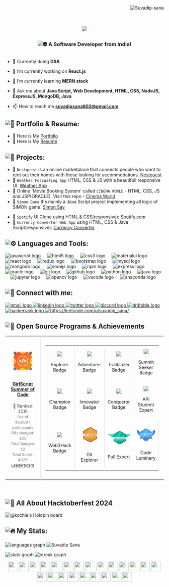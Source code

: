 <!--![MasterHead](https://user-images.githubusercontent.com/74038190/241765440-80728820-e06b-4f96-9c9e-9df46f0cc0a5.gif)
![MasterHead](cover1.gif) -->
<!-- <img align="center" height="180" width="100%" src="cover1.gif"  /> -->


<p align="right"> <img src="https://komarev.com/ghpvc/?username=Suvadip-sana&label=Profile%20views&color=0e75b6&style=flat" alt="Suvadip-sana" /> </p>

<h1 align="center">
    <img src="https://readme-typing-svg.herokuapp.com/?font=Righteous&size=35&center=true&vCenter=true&width=800&height=70&duration=4000&lines=Hi+There!+👋;+I'm+Suvadip+Sana!;" />
</h1>

<!-- <h3 align="center">A passionate web developer from India</h3> -->
<h3 align="center"><img src="https://fonts.gstatic.com/s/e/notoemoji/latest/1f47d/512.gif" alt="👽" width="32" height="32"> A Software Developer from India!</h3>

##
- 🌟 Currently doing **DSA**
    
- 🔭 I’m currently working on **React.js**

- 🌱 I’m currently learning **MERN stack**

- 💬 Ask me about **Java Script, Web Development, HTML, CSS, NodeJS, ExpressJS, MongoDB, Java**

- 📫 How to reach me **suvadipsana602@gmail.com**

##
<h2 aliggn="left"><img src="https://fonts.gstatic.com/s/e/notoemoji/latest/1f3c1/512.gif" alt="🏁" width="32" height="32"> Portfolio & Resume: </h2>

- 📌  Here is My [Portfolio](https://suvadip-sana.github.io/portfolio/)
- 📌  Here is My [Resume](https://drive.google.com/file/d/1vxpOlnqQ4NJo1EAzNQlecx0xGMCg74hG/view)

 ##
 <h2 align="left"><img src="https://fonts.gstatic.com/s/e/notoemoji/latest/1f48e/512.gif" alt="💎" width="32" height="32">  Projects:</h2>
 
- 📌  `Nestquest` is an online marketplace that connects people who want to rent out their homes with those looking for accommodations. [Nestquest](https://nestquest-4ik5.onrender.com/)
- 📌  `Weather Forcasting App` HTML, CSS & JS with a beautifull responsive UI: [Weather App](https://suvadip-sana.github.io/weather_app_2.O/)
- 📌  Online 'Movie Booking System' called `CINEMA WORLD` - HTML, CSS, JS and JSP(ORACLE). Visit this repo - [Cinema World](https://github.com/Suvadip-sana/Cinema-World)
- 📌  `Simon Game` It's mainly a Java Script project implementing all logic of SIMON game. [Simon Say](https://suvadip-sana.github.io/Simon-Say-Game/)
 <!-- - 📌  `Amazon` UI Clone using HTML & CSS(amazon.com): [Amazon.com](https://suvadip-sana.github.io/AMAZON-clone/) -->
- 📌  `Spotify` UI Clone using HTML & CSS(responsive): [Spotify.com](https://suvadip-sana.github.io/Spotify-clone/) 
- 📌  `Currency Converter Web App` using HTML, CSS & Java Script(responsive): [Currency Converter](https://suvadip-sana.github.io/Currency-Converter/)


## 
<h2 align="left"><img src="https://fonts.gstatic.com/s/e/notoemoji/latest/2699_fe0f/512.gif" alt="⚙" width="32" height="32">  Languages and Tools:</h2>

<div align="left">
  <img src="https://cdn.jsdelivr.net/gh/devicons/devicon/icons/javascript/javascript-original.svg" height="40" alt="javascript logo"  />
  <img width="12" />
  <img src="https://cdn.jsdelivr.net/gh/devicons/devicon/icons/html5/html5-original.svg" height="40" alt="html5 logo"  />
  <img width="12" />
  <img src="https://cdn.jsdelivr.net/gh/devicons/devicon/icons/css3/css3-original.svg" height="40" alt="css3 logo"  />
  <img width="12" />
  <img src="https://cdn.jsdelivr.net/gh/devicons/devicon/icons/materialui/materialui-original.svg" height="40" alt="materialui logo"  />
  <img width="12" />
  <img src="https://cdn.jsdelivr.net/gh/devicons/devicon/icons/react/react-original.svg" height="40" alt="react logo"  />
  <img width="12" />
  <img src="https://cdn.jsdelivr.net/gh/devicons/devicon/icons/redux/redux-original.svg" height="40" alt="redux logo"  />
  <img width="12" />
  <img src="https://cdn.jsdelivr.net/gh/devicons/devicon/icons/bootstrap/bootstrap-original.svg" height="40" alt="bootstrap logo"  />
  <img width="12" />
  <img src="https://cdn.jsdelivr.net/gh/devicons/devicon/icons/mysql/mysql-original.svg" height="40" alt="mysql logo"  />
  <img width="12" />
  <img src="https://cdn.jsdelivr.net/gh/devicons/devicon/icons/mongodb/mongodb-original.svg" height="40" alt="mongodb logo"  />
  <img width="12" />
  <img src="https://cdn.jsdelivr.net/gh/devicons/devicon/icons/nodejs/nodejs-original.svg" height="40" alt="nodejs logo"  />
  <img width="12" />
  <img src="https://cdn.jsdelivr.net/gh/devicons/devicon/icons/npm/npm-original-wordmark.svg" height="40" alt="npm logo"  />
  <img width="12" />
  <img src="https://cdn.jsdelivr.net/gh/devicons/devicon/icons/express/express-original.svg" height="40" alt="express logo"  />
  <img width="12" />
  <img src="https://cdn.jsdelivr.net/gh/devicons/devicon/icons/oracle/oracle-original.svg" height="40" alt="oracle logo"  />
  <img width="12" />
  <img src="https://cdn.jsdelivr.net/gh/devicons/devicon/icons/git/git-original.svg" height="40" alt="git logo"  />
  <img width="12" />
  <img src="https://cdn.jsdelivr.net/gh/devicons/devicon/icons/github/github-original.svg" height="40" alt="github logo"  />
  <img width="12" />
  <img src="https://cdn.jsdelivr.net/gh/devicons/devicon/icons/python/python-original.svg" height="40" alt="python logo"  />
  <img width="12" />
  <img src="https://cdn.jsdelivr.net/gh/devicons/devicon/icons/java/java-original.svg" height="40" alt="java logo"  />
  <img width="12" />
  <img src="https://cdn.jsdelivr.net/gh/devicons/devicon/icons/jupyter/jupyter-original.svg" height="40" alt="jupyter logo"  />
  <img width="12" />
<!--   <img src="https://cdn.jsdelivr.net/gh/devicons/devicon/icons/linux/linux-original.svg" height="40" alt="linux logo"  />
  <img width="12" /> -->
  <img src="https://cdn.jsdelivr.net/gh/devicons/devicon/icons/opencv/opencv-original.svg" height="40" alt="opencv logo"  />
  <img width="12" />
  <img src="https://cdn.jsdelivr.net/gh/devicons/devicon/icons/vscode/vscode-original.svg" height="40" alt="vscode logo"  />
  <img width="12" />
  <img src="https://cdn.jsdelivr.net/gh/devicons/devicon/icons/anaconda/anaconda-original.svg" height="40" alt="anaconda logo"  />
  <img width="12" />
  
<!--   <img src="https://cdn.jsdelivr.net/gh/devicons/devicon/icons/intellij/intellij-original.svg" height="50" alt="intellij logo"  /> -->
</div>

##

<h2 align="left"><img src="https://fonts.gstatic.com/s/e/notoemoji/latest/1f680/512.gif" alt="🚀" width="32" height="32"> Connect with me:</h2>

<!--
<div align="center">
  <a href="https://www.linkedin.com/in/suvadip-sana-b07a14243/" target="_main">
    <img src="https://img.shields.io/static/v1?message=LinkedIn&logo=linkedin&label=&color=0077B5&logoColor=white&labelColor=&style=for-the-badge" height="35" alt="linkedin logo"  />
  </a>
  <a href="https://twitter.com/suvadipsana2" target="_main">
    <img src="https://img.shields.io/static/v1?message=Twitter&logo=twitter&label=&color=1DA1F2&logoColor=white&labelColor=&style=for-the-badge" height="35" alt="twitter logo"  />
  </a>
</div>
-->

<div align="left">
  
  <a href="mailto:suvadipsana602@gmail.com" target="_blank" >
    <img src="https://raw.githubusercontent.com/maurodesouza/profile-readme-generator/master/src/assets/icons/social/gmail/default.svg" width="52" height="40" alt="gmail logo"  />
  </a>
  <a href="https://www.linkedin.com/in/suvadip-sana-b07a14243/" target="_main">
    <img src="https://raw.githubusercontent.com/maurodesouza/profile-readme-generator/master/src/assets/icons/social/linkedin/default.svg" width="52" height="40" alt="linkedin logo"  />
  </a>
  <a href="https://twitter.com/SuvadipSana2" target="_blank">
    <img src="https://raw.githubusercontent.com/maurodesouza/profile-readme-generator/master/src/assets/icons/social/twitter/default.svg" width="52" height="40" alt="twitter logo"  />
  </a>
  <a href="https://discordapp.com/users/aquassuva8311/ " target="_blank">
    <img src="https://raw.githubusercontent.com/maurodesouza/profile-readme-generator/master/src/assets/icons/social/discord/default.svg" width="52" height="40" alt="discord logo"  />
  </a>
  <a href="https://dribbble.com/Alphabay" target="_blank">
    <img src="https://raw.githubusercontent.com/maurodesouza/profile-readme-generator/master/src/assets/icons/social/dribbble/default.svg" width="52" height="40" alt="dribbble logo"  />
  </a>
  <a href="https://www.hackerrank.com/profile/suvadipsana602" target="_blank">
    <img src="https://raw.githubusercontent.com/maurodesouza/profile-readme-generator/master/src/assets/icons/social/hackerrank/default.svg" width="52" height="40" alt="hackerrank logo"  />
  </a>
  <a href="https://www.leetcode.com/u/suvadip_sana/" target="blank">
      <img src="https://raw.githubusercontent.com/rahuldkjain/github-profile-readme-generator/master/src/images/icons/Social/leet-code.svg" alt="https://leetcode.com/u/suvadip_sana/"height="30" width="40" />
  </a>
</div>

##
<h2><img src="https://fonts.gstatic.com/s/e/notoemoji/latest/1f31f/512.gif" alt="🌟" width="32" height="32"> Open Source Programs & Achievements</h2>

<div align="center">
  <table>
    <tr align="center">
      <td style="border-right: 1px solid #dddddd; padding: 15px;" valign="center" width="50%">
        <a href="">
          <img src="https://github.com/Suvadip-sana/Suvadip-sana/blob/main/gssoc.png" alt="GirlScript Summer of Code" width="120" />
          <br>
          <h4>GirlScript Summer of Code</h4>
        </a>
        <span style="font-size: 14px; color: #555555;">🏅 Ranked 15th</span>
        <br>
        <span style="font-size: 12px; color: #777777;">
	  Out of 40,000+ participants<br>
          PRs Merged: 122<br>
          Total Badges: 12<br>
          Total Score: 4025<br>
<!-- 	  Leaderboard: [Leaderboard](https://gssoc.girlscript.tech/leaderboard?year=2024Extd)  -->
	  <a href="https://gssoc.girlscript.tech/leaderboard?year=2024Extd">Leaderboard</a>
        </span>
      </td>
      <td style="padding: 15px;" valign="top" width="50%">
        <table>
          <tr align="center">
            <td style="border-right: 1px solid #dddddd; padding: 10px;" width="100">
              <img src="https://raw.githubusercontent.com/GSSoC24/Postman-Challenge/main/docs/assets/1.png" width="80px" />
              <br>
              <p>Explorer Badge</p>
            </td>
            <td style="border-right: 1px solid #dddddd; padding: 10px;" width="100">
              <img src="https://raw.githubusercontent.com/GSSoC24/Postman-Challenge/main/docs/assets/2.png" width="80px"/>
              <br>
              <p>Adventurer Badge</p>
            </td>
            <td style="border-right: 1px solid #dddddd; padding: 10px;" width="100">
                <img src="https://raw.githubusercontent.com/GSSoC24/Postman-Challenge/main/docs/assets/3.png" width="80px"/>
              <br>
	      <p>Trailblazer Badge</p>
            </td>
            <td style="padding: 10px;" width="100">
              <img src="https://raw.githubusercontent.com/GSSoC24/Postman-Challenge/main/docs/assets/4.png" width="80px"/>
              <br>
	      <p>Summit Seeker Badge</p>
            </td>
          </tr>
          <tr align="center">
            <td style="border-right: 1px solid #dddddd; padding: 10px;" width="100">
              <img src="https://raw.githubusercontent.com/GSSoC24/Postman-Challenge/main/docs/assets/5.png" width="80px"/>
              <br>
	      <p>Champion Badge</p>
            </td>
            <td style="border-right: 1px solid #dddddd; padding: 10px;" width="100">
              <img src="https://raw.githubusercontent.com/GSSoC24/Postman-Challenge/main/docs/assets/6.png" width="80px"/>
              <br>
              <p>Innovator Badge</p>
            </td>
            <td style="border-right: 1px solid #dddddd; padding: 10px;" width="100">
              <img src="https://raw.githubusercontent.com/GSSoC24/Postman-Challenge/main/docs/assets/7.png" width="80px"/>
              <br>
              <p>Conqueror Badge</p>
            </td>
            <td style="padding: 10px;" width="100">
              <img src="https://raw.githubusercontent.com/GSSoC24/Postman-Challenge/main/docs/assets/Postman%20White.png" width="80px"/>
              <br>
              <p>API Student Expert</p>
            </td>
          </tr>
	  <tr align="center">
            <td style="border-right: 1px solid #dddddd; padding: 10px;" width="100">
              <img src="https://raw.githubusercontent.com/GSSoC24/Hack-Web3Conf/refs/heads/main/assets/Hack-Web3Conf%202024%20Badge%20(2).png" width="80px"/>
              <br>
              <p>Web3Hack Badge</p>
            </td>
            <td style="border-right: 1px solid #dddddd; padding: 10px;" width="100">
               <img src="https://raw.githubusercontent.com/GSSoC24/Contributor/refs/heads/main/assets/Git%20Explorer.png" width="80px"/>
              <br>
              <p>Git Explorer</p>
            </td>
            <td style="padding: 10px;" width="100">
              <img src="https://raw.githubusercontent.com/GSSoC24/Contributor/refs/heads/main/assets/Pull%20Expert.png" width="80px"/>
              <br>
              <p>Pull Expert</p>
            </td>
	    <td style="border-right: 1px solid #dddddd; padding: 10px;" width="100">
              <img src="https://raw.githubusercontent.com/GSSoC24/Contributor/refs/heads/main/assets/Code%20Luminary.png" width="80px"/>
              <br>
              <p>Code Luminary</p>
            </td>
          </tr>
        </table>
      </td>
    </tr>
  </table>
</div>

<br>


<h2 align="left"><img src="https://fonts.gstatic.com/s/e/notoemoji/latest/1f389/512.gif" alt="🎉" width="32" height="32"> All About Hacktoberfest 2024 </h2>
<div>
    <!-- [![An image of @suvadipsana's Holopin badges, which is a link to view their full Holopin profile](https://holopin.me/suvadipsana)](https://holopin.io/@suvadipsana) -->
     <img src="https://holopin.me/suvadipsana" alt="@kochie's Holopin board" height="200"/>
</div>

##

<h2 align="left"><img src="https://fonts.gstatic.com/s/e/notoemoji/latest/1f525/512.gif" alt="🔥" width="32" height="32"> My Stats:</h2>

###

<div align="left">
 <p>  
  <img src="https://github-readme-stats.vercel.app/api/top-langs/?username=Suvadip-sana&size_weight=0.5&count_weight=0.5&layout=compact&locale=en&hide_title=false&card_width=420&langs_count=6&theme=github_dark&hide_border=true&order=2" height="160" alt="languages graph"  />
<!--      <img align="center" src="https://github-readme-stats.vercel.app/api?username=Suvadip-sana&show_icons=true&locale=en" alt="Suvadip-sana" /> -->
  <img src="https://github-contributor-stats.vercel.app/api?username=Suvadip-sana&layout=compact&limit=4&theme=github_dark&hide_border=true&combine_all_yearly_contributions=true" alt="Suvadip Sana" height="180" />
</p>
 <p>
  <img src = "https://github-readme-stats.vercel.app/api?username=Suvadip-sana&hide_title=false&hide_rank=false&show_icons=true&include_all_commits=false&count_private=true&disable_animations=false&theme=github_dark&hide_border=true&card_width=220" height="160" alt="stats graph""/>
 <img src="https://streak-stats.demolab.com?user=Suvadip-sana&locale=en&mode=weekly&theme=github_dark&hide_border=true&border_radius=5&order=3&card_width=383" height="180" alt="streak graph"  />
 </p>
</div>

<!--
###
![footer](https://capsule-render.vercel.app/api?type=waving&color=gradient&customColorList=14,21&height=82&section=footer)
###
-->

<div align="center">
    <img src="https://cultofthepartyparrot.com/parrots/hd/mustacheparrot.gif" width="30" height="30"/>
    <img src="https://cultofthepartyparrot.com/parrots/hd/githubparrot.gif" width="30" height="30"/>
    <img src="https://cultofthepartyparrot.com/flags/hd/indiaparrot.gif" width="30" height="30"/>
    <img src="https://cultofthepartyparrot.com/parrots/hd/hypnoparrotdark.gif" width="30" height="30"/>
    <img src="https://cultofthepartyparrot.com/parrots/asyncparrot.gif" width="36" height="30"/>
    <img src="https://cultofthepartyparrot.com/parrots/hd/jumpingparrot.gif" width="30" height="30"/>
    <img src="https://cultofthepartyparrot.com/parrots/hd/60fpsparrot.gif" width="30" height="30"/>
    <img src="https://cultofthepartyparrot.com/parrots/fixparrot.gif" width="36" height="30"/>
    <img src="https://cultofthepartyparrot.com/parrots/hd/opensourceparrot.gif" width="30" height="30"/>
    <img src="https://cultofthepartyparrot.com/parrots/hd/dealwithitnowparrot.gif" width="30" height="30"/>
    <img src="https://cultofthepartyparrot.com/parrots/hd/hypnoparrotlight.gif" width="30" height="30"/>
    <img src="https://cultofthepartyparrot.com/parrots/databaseparrot.gif" width="30" height="30"/>
    <img src="https://cultofthepartyparrot.com/parrots/slomoparrot.gif" width="30" height="30"/>
    <img src="https://cultofthepartyparrot.com/parrots/hd/laptop_parrot.gif" width="30" height="30"/>
    <img src="https://cultofthepartyparrot.com/parrots/hd/spinningparrot.gif" width="30" height="30"/>
    <img src="https://cultofthepartyparrot.com/parrots/hd/levitationparrot.gif" width="30" height="30"/>
    <img src="https://cultofthepartyparrot.com/parrots/hd/meldparrot.gif" width="30" height="30"/>
    <img src="https://cultofthepartyparrot.com/parrots/hd/footballparrot.gif" width="30" height="30"/>
    <img src="https://cultofthepartyparrot.com/parrots/hd/moonwalkingparrot.gif" width="30" height="30"/>
    <img src="https://cultofthepartyparrot.com/parrots/hd/stableparrot.gif" width="30" height="30"/>
    <img src="https://cultofthepartyparrot.com/parrots/hd/scienceparrot.gif" width="30" height="30"/>
    <img src="https://cultofthepartyparrot.com/parrots/hd/pirateparrot.gif" width="30" height="30"/>
    <img src="https://cultofthepartyparrot.com/parrots/hd/illuminatiparrot.gif" width="30" height="30"/>
</div>







